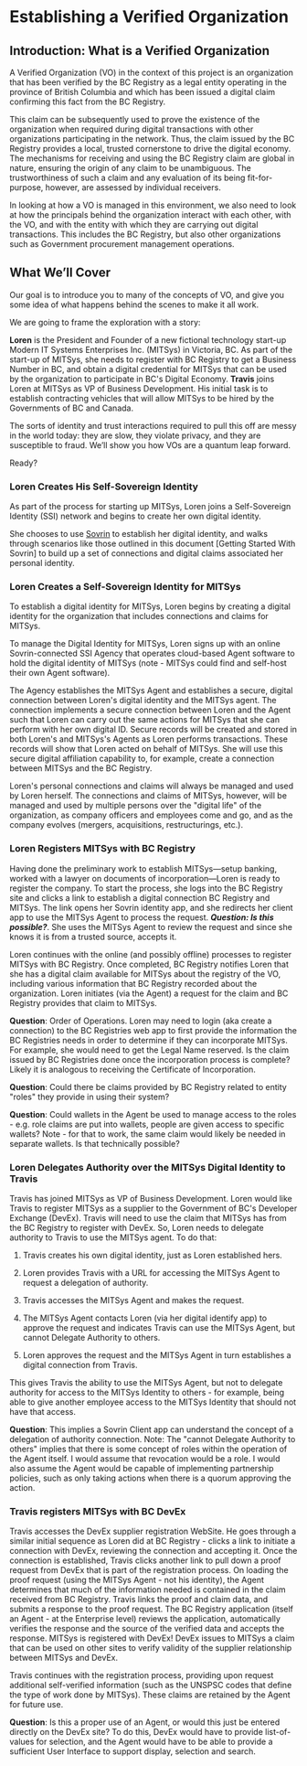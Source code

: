 # Establishing a Verified Organization

## Introduction: What is a Verified Organization

A Verified Organization (VO) in the context of this project is an organization that has been verified by the BC Registry as a legal entity operating in the province of British Columbia and which has been issued a digital claim confirming this fact from the BC Registry.

This claim can be subsequently used to prove the existence of the organization when required during digital transactions with other organizations participating in the network. Thus, the claim issued by the BC Registry provides a local, trusted cornerstone to drive the digital economy. The mechanisms for receiving and using the BC Registry claim are global in nature, ensuring the origin of any claim to be unambiguous. The trustworthiness of such a claim and any evaluation of its being fit-for-purpose, however, are assessed by individual receivers.

In looking at how a VO is managed in this environment, we also need to look at how the principals behind the organization interact with each other, with the VO, and with the entity with which they are carrying out digital transactions. This includes the BC Registry, but also other organizations such as Government procurement management operations.

## What We’ll Cover

Our goal is to introduce you to many of the concepts of VO, and give you some idea of what happens behind the scenes to make it all work.

We are going to frame the exploration with a story:

**Loren** is the President and Founder of a new fictional technology start-up Modern IT Systems Enterprises Inc. (MITSys) in Victoria, BC. As part of the start-up of MITSys, she needs to register with BC Registry to get a Business Number in BC, and obtain a digital credential for MITSys that can be used by the organization to participate in BC's Digital Economy. **Travis** joins Loren at MITSys as VP of Business Development. His initial task is to establish contracting vehicles that will allow MITSys to be hired by the Governments of BC and Canada.

The sorts of identity and trust interactions required to pull this off are messy in the world today: they are slow, they violate privacy, and they are susceptible to fraud. We’ll show you how VOs are a quantum leap forward.

Ready?

### Loren Creates His Self-Sovereign Identity

As part of the process for starting up MITSys, Loren joins a Self-Sovereign Identity (SSI) network and begins to create her own digital identity.

She chooses to use [Sovrin](sovrin.org) to establish her digital identity, and walks through scenarios like those outlined in this document [Getting Started With Sovrin] to build up a set of connections and digital claims associated her personal identity.

### Loren Creates a Self-Sovereign Identity for MITSys

To establish a digital identity for MITSys, Loren begins by creating a digital identity for the organization that includes connections and claims for MITSys.

To manage the Digital Identity for MITSys, Loren signs up with an online Sovrin-connected SSI Agency that operates cloud-based Agent software to hold the digital identity of MITSys (note - MITSys could find and self-host their own Agent software).

The Agency establishes the MITSys Agent and establishes a secure, digital connection between Loren's digital identity and the MITSys agent. The connection implements a secure connection between Loren and the Agent such that Loren can carry out the same actions for MITSys that she can perform with her own digital ID. Secure records will be created and stored in both Loren's and MITSys's Agents as Loren performs transactions. These records will show that Loren acted on behalf of MITSys. She will use this secure digital affiliation capability to, for example, create a connection between MITSys and the BC Registry.

Loren's personal connections and claims will always be managed and used by Loren herself. The connections and claims of MITSys, however, will be managed and used by multiple persons over the "digital life" of the organization, as company officers and employees come and go, and as the company evolves (mergers, acquisitions, restructurings, etc.).

### Loren Registers MITSys with BC Registry

Having done the preliminary work to establish MITSys—setup banking, worked with a lawyer on documents of incorporation—Loren is ready to register the company. To start the process, she logs into the BC Registry site and clicks a link to establish a digital connection BC Registry and MITSys. The link opens her Sovrin identity app, and she redirects her client app to use the MITSys Agent to process the request. **_Question: Is this possible?_**. She uses the MITSys Agent to review the request and since she knows it is from a trusted source, accepts it.

Loren continues with the online (and possibly offline) processes to register MITSys with BC Registry. Once completed, BC Registry notifies Loren that she has a digital claim available for MITSys about the registry of the VO, including various information that BC Registry recorded about the organization. Loren initiates (via the Agent) a request for the claim and BC Registry provides that claim to MITSys.

**Question**: Order of Operations. Loren may need to login (aka create a connection) to the BC Registries web app to first provide the information the BC Registries needs in order to determine if they can incorporate MITSys. For example, she would need to get the Legal Name reserved. Is the claim issued by BC Registries done once the incorporation process is complete? Likely it is analogous to receiving the Certificate of Incorporation.

**Question**: Could there be claims provided by BC Registry related to entity "roles" they provide in using their system?

**Question**: Could wallets in the Agent be used to manage access to the roles - e.g. role claims are put into wallets, people are given access to specific wallets?  Note - for that to work, the same claim would likely be needed in separate wallets.  Is that technically possible?

### Loren Delegates Authority over the MITSys Digital Identity to Travis

Travis has joined MITSys as VP of Business Development. Loren would like Travis to register MITSys as a supplier to the Government of BC's Developer Exchange (DevEx). Travis will need to use the claim that MITSys has from the BC Registry to register with DevEx. So, Loren needs to delegate authority to Travis to use the MITSys agent. To do that:

1. Travis creates his own digital identity, just as Loren established hers.

2. Loren provides Travis with a URL for accessing the MITSys Agent to request a delegation of authority.

3. Travis accesses the MITSys Agent and makes the request.

4. The MITSys Agent contacts Loren (via her digital identify app) to approve the request and indicates Travis can use the MITSys Agent, but cannot Delegate Authority to others.

5. Loren approves the request and the MITSys Agent in turn establishes a digital connection from Travis.

This gives Travis the ability to use the MITSys Agent, but not to delegate authority for access to the MITSys Identity to others - for example, being able to give another employee access to the MITSys Identity that should not have that access.

**Question**: This implies a Sovrin Client app can understand the concept of a delegation of authority connection. Note: The "cannot Delegate Authority to others" implies that there is some concept of roles within the operation of the Agent itself. I would assume that revocation would be a role. I would also assume the Agent would be capable of implementing partnership policies, such as only taking actions when there is a quorum approving the action.

### Travis registers MITSys with BC DevEx

Travis accesses the DevEx supplier registration WebSite. He goes through a similar initial sequence as Loren did at BC Registry - clicks a link to initiate a connection with DevEx, reviewing the connection and accepting it. Once the connection is established, Travis clicks another link to pull down a proof request from DevEx that is part of the registration process. On loading the proof request (using the MITSys Agent - not his identity), the Agent determines that much of the information needed is contained in the claim received from BC Registry. Travis links the proof and claim data, and submits a response to the proof request. The BC Registry application (itself an Agent - at the Enterprise level) reviews the application, automatically verifies the response and the source of the verified data and accepts the response. MITSys is registered with DevEx! DevEx issues to MITSys a claim that can be used on other sites to verify validity of the supplier relationship between MITSys and DevEx.

Travis continues with the registration process, providing upon request additional self-verified information (such as the UNSPSC codes that define the type of work done by MITSys). These claims are retained by the Agent for future use.

**Question**: Is this a proper use of an Agent, or would this just be entered directly on the DevEx site? To do this, DevEx would have to provide list-of-values for selection, and the Agent would have to be able to provide a sufficient User Interface to support display, selection and search.
